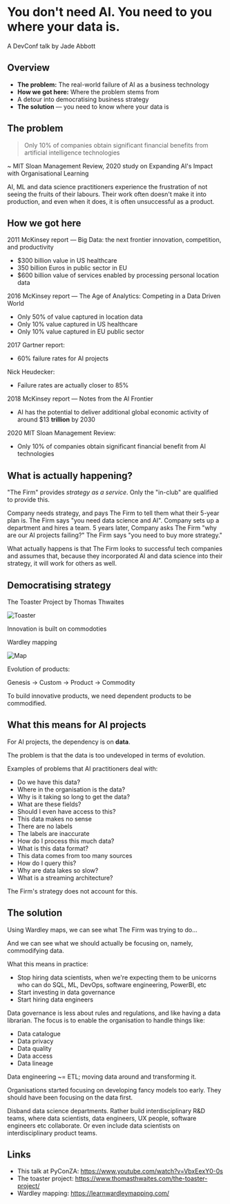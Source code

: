 # You don't need AI. You need to you where your data is.

A DevConf talk by Jade Abbott

## Overview

- **The problem:** The real-world failure of AI as a business technology
- **How we got here:** Where the problem stems from
- A detour into democratising business strategy
- **The solution** — you need to know where your data is

## The problem

> Only 10% of companies obtain significant financial benefits from artificial intelligence technologies

~ MIT Sloan Management Review, 2020 study on Expanding AI's Impact with Organisational Learning

AI, ML and data science practitioners experience the frustration of not seeing the fruits of their labours. Their work often doesn't make it into production, and even when it does, it is often unsuccessful as a product.

## How we got here

2011 McKinsey report — Big Data: the next frontier innovation, competition, and productivity

- $300 billion value in US healthcare
- 350 billion Euros in public sector in EU
- $600 billion value of services enabled by processing personal location data

2016 McKinsey report — The Age of Analytics: Competing in a Data Driven World

- Only 50% of value captured in location data
- Only 10% value captured in US healthcare
- Only 10% value captured in EU public sector

2017 Gartner report:

- 60% failure rates for AI projects

Nick Heudecker: 

- Failure rates are actually closer to 85%

2018 McKinsey report — Notes from the AI Frontier

- AI has the potential to deliver additional global economic activity of around $13 **trillion** by 2030

2020 MIT Sloan Management Review:

- Only 10% of companies obtain significant financial benefit from AI technologies

## What is actually happening?

"The Firm" provides *strategy as a service*. Only the "in-club" are qualified to provide this.

Company needs strategy, and pays The Firm to tell them what their 5-year plan is. The Firm says "you need data science and AI". Company sets up a department and hires a team. 5 years later, Company asks The Firm "why are our AI projects failing?" The Firm says "you need to buy more strategy."

What actually happens is that The Firm looks to successful tech companies and assumes that, because they incorporated AI and data science into their strategy, it will work for others as well.

## Democratising strategy

The Toaster Project by Thomas Thwaites

![Toaster](https://pi.tedcdn.com/r/pe.tedcdn.com/images/ted/c0dad5978acf311af98891b7686da155b4faa744_800x600.jpg?c=1050%2C550&w=1050)

Innovation is built on commodoties

Wardley mapping

![Map](https://cdn-cashy-static-assets.lucidchart.com/marketing/blog/2020Q3/wardley-map/Wardley-map-example.png)

Evolution of products:

Genesis -> Custom -> Product -> Commodity

To build innovative products, we need dependent products to be commodified.

## What this means for AI projects

For AI projects, the dependency is on **data**.

The problem is that the data is too undeveloped in terms of evolution.

Examples of problems that AI practitioners deal with:

- Do we have this data?
- Where in the organisation is the data?
- Why is it taking so long to get the data?
- What are these fields?
- Should I even have access to this?
- This data makes no sense
- There are no labels
- The labels are inaccurate
- How do I process this much data?
- What is this data format?
- This data comes from too many sources
- How do I query this?
- Why are data lakes so slow?
- What is a streaming architecture?

The Firm's strategy does not account for this.

## The solution

Using Wardley maps, we can see what The Firm was trying to do...

And we can see what we should actually be focusing on, namely, commodifying data.

What this means in practice:

- Stop hiring data scientists, when we're expecting them to be unicorns who can do SQL, ML, DevOps, software engineering, PowerBI, etc
- Start investing in data governance
- Start hiring data engineers

Data governance is less about rules and regulations, and like having a data librarian. The focus is to enable the organisation to handle things like:

- Data catalogue
- Data privacy
- Data quality
- Data access
- Data lineage

Data engineering ~= ETL; moving data around and transforming it.

Organisations started focusing on developing fancy models too early. They should have been focusing on the data first.

Disband data science departments. Rather build interdisciplinary R&D teams, where data scientists, data engineers, UX people, software engineers etc collaborate. Or even include data scientists on interdisciplinary product teams.

## Links

- This talk at PyConZA: https://www.youtube.com/watch?v=VbxEexY0-0s
- The toaster project: https://www.thomasthwaites.com/the-toaster-project/
- Wardley mapping: https://learnwardleymapping.com/

